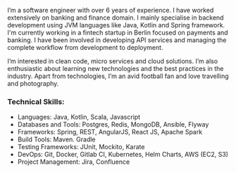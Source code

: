 I’m a software engineer with over 6 years of experience. I have worked extensively on banking and
finance domain. I mainly specialise in backend development using JVM languages like Java, Kotlin
and Spring framework. I'm currently working in a fintech startup in Berlin focused on payments
and banking. I have been involved in developing API services and managing the complete workflow
from development to deployment.

I’m interested in clean code, micro services and cloud solutions. I’m also enthusiastic about
learning new technologies and the best practices in the industry. Apart from technologies,
I’m an avid football fan and love travelling and photography.

### **Technical Skills:**

+ Languages: Java, Kotlin, Scala, Javascript
+ Databases and Tools: Postgres, Redis, MongoDB, Ansible, Flyway
+ Frameworks: Spring, REST, AngularJS, React JS, Apache Spark
+ Build Tools: Maven. Gradle
+ Testing Frameworks: JUnit, Mockito, Karate
+ DevOps: Git, Docker, Gitlab CI, Kubernetes, Helm Charts, AWS (EC2, S3)
+ Project Management: Jira, Confluence
